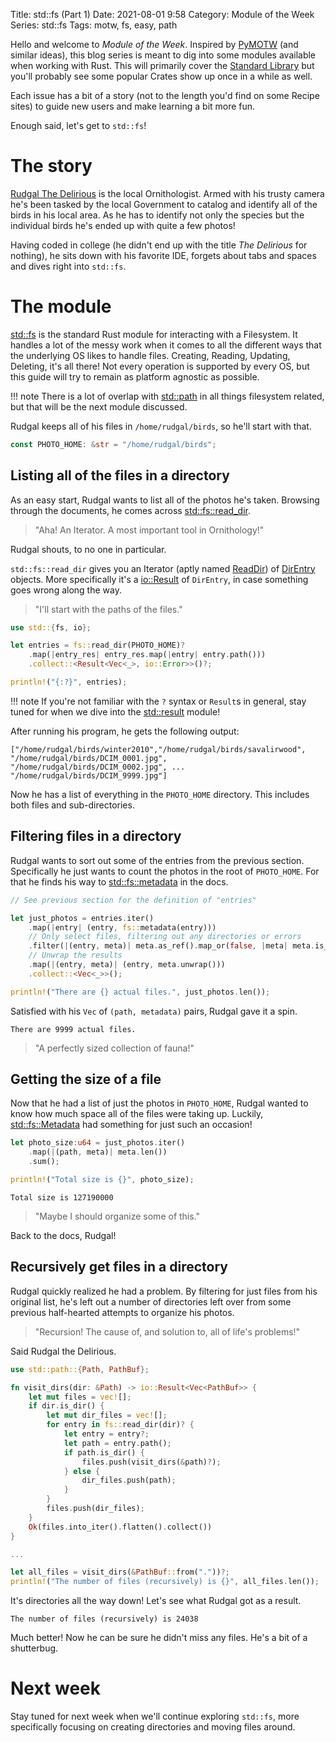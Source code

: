 Title: std::fs (Part 1)
Date: 2021-08-01 9:58
Category: Module of the Week
Series: std::fs
Tags: motw, fs, easy, path

Hello and welcome to *Module of the Week*. Inspired by [PyMOTW](https://pymotw.com/3/) (and similar ideas), this blog series is meant to dig into some modules available when working with Rust. This will primarily cover the [Standard Library](https://doc.rust-lang.org/std/index.html#modules) but you'll probably see some popular Crates show up once in a while as well.

Each issue has a bit of a story (not to the length you'd find on some Recipe sites) to guide new users and make learning a bit more fun.

Enough said, let's get to `std::fs`!

<!-- more -->

# The story

[Rudgal The Delirious](https://www.fantasynamegenerators.com/dnd-orc-names.php) is the local Ornithologist. Armed with his trusty camera he's been tasked by the local Government to catalog and identify all of the birds in his local area. As he has to identify not only the species but the individual birds he's ended up with quite a few photos!

Having coded in college (he didn't end up with the title *The Delirious* for nothing), he sits down with his favorite IDE, forgets about tabs and spaces and dives right into `std::fs`.

# The module

[std::fs](https://doc.rust-lang.org/std/fs/index.html) is the standard Rust module for interacting with a Filesystem. It handles a lot of the messy work when it comes to all the different ways that the underlying OS likes to handle files. Creating, Reading, Updating, Deleting, it's all there! Not every operation is supported by every OS, but this guide will try to remain as platform agnostic as possible. 

!!! note
    There is a lot of overlap with [std::path](rdoc::std::path::index) in all things filesystem related, but that will be the next module discussed.

Rudgal keeps all of his files in `/home/rudgal/birds`, so he'll start with that.

``` rust
const PHOTO_HOME: &str = "/home/rudgal/birds";
```

## Listing all of the files in a directory

As an easy start, Rudgal wants to list all of the photos he's taken. Browsing through the documents, he comes across [std::fs::read_dir](rdoc>std::fs::fn.read_dir).

> "Aha! An Iterator. A most important tool in Ornithology!" 

Rudgal shouts, to no one in particular.

`std::fs::read_dir` gives you an Iterator (aptly named [ReadDir](rdoc>std::fs::struct.ReadDir)) of [DirEntry](rdoc>std::fs::struct.DirEntry) objects. More specifically it's a [io::Result](rdoc>std::io::type.Result) of `DirEntry`, in case something goes wrong along the way.

> "I'll start with the paths of the files."

``` rust
use std::{fs, io};

let entries = fs::read_dir(PHOTO_HOME)?
    .map(|entry_res| entry_res.map(|entry| entry.path()))
    .collect::<Result<Vec<_>, io::Error>>()?;

println!("{:?}", entries);
```

!!! note
    If you're not familiar with the `?` syntax or `Result`s in general, stay tuned for when we dive into the [std::result](rdoc>std::result::index) module!

After running his program, he gets the following output:

``` shell
["/home/rudgal/birds/winter2010","/home/rudgal/birds/savalirwood", "/home/rudgal/birds/DCIM_0001.jpg", "/home/rudgal/birds/DCIM_0002.jpg", ... "/home/rudgal/birds/DCIM_9999.jpg"]
```

Now he has a list of everything in the `PHOTO_HOME` directory. This includes both files and sub-directories.

## Filtering files in a directory

Rudgal wants to sort out some of the entries from the previous section. Specifically he just wants to count the photos in the root of `PHOTO_HOME`. For that he finds his way to [std::fs::metadata](rdoc>std::fs::fn.metadata) in the docs.

``` rust
// See previous section for the definition of "entries"

let just_photos = entries.iter()
    .map(|entry| (entry, fs::metadata(entry)))
    // Only select files, filtering out any directories or errors
    .filter(|(entry, meta)| meta.as_ref().map_or(false, |meta| meta.is_file()))
    // Unwrap the results
    .map(|(entry, meta)| (entry, meta.unwrap()))
    .collect::<Vec<_>>();

println!("There are {} actual files.", just_photos.len());
```

Satisfied with his `Vec` of `(path, metadata)` pairs, Rudgal gave it a spin.

``` shell
There are 9999 actual files.
```

> "A perfectly sized collection of fauna!"

## Getting the size of a file

Now that he had a list of just the photos in `PHOTO_HOME`, Rudgal wanted to know how much space all of the files were taking up. Luckily, [std::fs::Metadata](rdoc>std::fs::struct.Metadata) had something for just such an occasion!

``` rust
let photo_size:u64 = just_photos.iter()
    .map(|(path, meta)| meta.len())
    .sum();

println!("Total size is {}", photo_size);
```

``` shell
Total size is 127190000
```

> "Maybe I should organize some of this."

Back to the docs, Rudgal!

## Recursively get files in a directory

Rudgal quickly realized he had a problem. By filtering for just files from his original list, he's left out a number of directories left over from some previous half-hearted attempts to organize his photos.

> "Recursion! The cause of, and solution to, all of life's problems!"

Said Rudgal the Delirious.

``` rust
use std::path::{Path, PathBuf};

fn visit_dirs(dir: &Path) -> io::Result<Vec<PathBuf>> {
    let mut files = vec![];
    if dir.is_dir() {
        let mut dir_files = vec![];
        for entry in fs::read_dir(dir)? {
            let entry = entry?;
            let path = entry.path();
            if path.is_dir() {
                files.push(visit_dirs(&path)?);
            } else {
                dir_files.push(path);
            }
        }
        files.push(dir_files);
    }
    Ok(files.into_iter().flatten().collect())
}

...

let all_files = visit_dirs(&PathBuf::from("."))?;
println!("The number of files (recursively) is {}", all_files.len());
```

It's directories all the way down! Let's see what Rudgal got as a result.

``` shell
The number of files (recursively) is 24038
```

Much better! Now he can be sure he didn't miss any files. He's a bit of a shutterbug.

# Next week

Stay tuned for next week when we'll continue exploring `std::fs`, more specifically focusing on creating directories and moving files around.